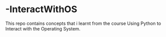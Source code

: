 # -InteractWithOS
This repo contains concepts that i learnt from the course Using Python to Interact with the Operating System.
